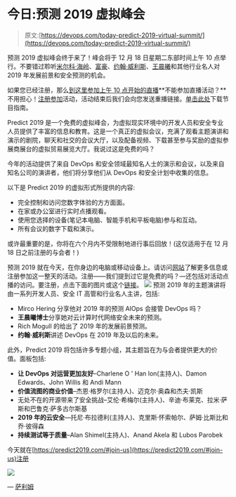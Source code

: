 # 今日:预测 2019 虚拟峰会

> 原文:[https://devops.com/today-predict-2019-virtual-summit/](https://devops.com/today-predict-2019-virtual-summit/)

预测 2019 虚拟峰会终于来了！峰会将于 12 月 18 日星期二东部时间上午 10 点举行。不要错过聆听[米尔科·海岭](https://predict2019.com/speakers-details/#mirco)、[富豪](https://predict2019.com/speakers-details/#richmogull)、[约翰·威利斯](https://predict2019.com/speakers-details/#john)、[王晨曦](https://predict2019.com/speakers-details/#chenxi)和其他行业名人对 2019 年发展前景和安全预测的机会。

如果您已经注册，那么[到这里参加上午 10 点开始的直播](https://mediaops.6connex.com/event/virtual/predict2019/login)**不能参加直播活动？**不用担心！[注册参加](https://predict2019.com/#join-us)活动，活动结束后我们会向您发送重播链接。[单击此处](https://cdn-akamai.6connex.com//536/1474/1544996220735_98_Predict2019_ProgramGuide_2.pdf)下载节目指南。 

Predict 2019 是一个免费的虚拟峰会，为虚拟现实环境中的开发人员和安全专业人员提供了丰富的信息和教育。这是一个真正的虚拟会议，充满了观看主题演讲和演示的剧院，聊天和社交的会议大厅，以及配备视频、下载甚至参与奖励的虚拟参展商展台的虚拟贸易展览大厅。我说过这是免费的吗？

今年的活动提供了来自 DevOps 和安全领域最知名人士的演示和会议，以及来自知名公司的演讲者，他们将分享他们从 DevOps 和安全计划中收集的信息。

以下是 Predict 2019 的虚拟形式所提供的内容:

*   完全控制和访问您数字体验的方方面面。
*   在家或办公室进行实时点播观看。
*   使用您选择的设备(笔记本电脑、智能手机和平板电脑)参与和互动。
*   所有会议的数字下载和演示。

或许最重要的是，你将在六个月内不受限制地进行事后回放！(这仅适用于在 12 月 18 日之前注册的与会者！)

预测 2019 就在今天，在你身边的电脑或移动设备上。请访问[网站](https://predict2019.com)了解更多信息或注册参加这一整天的活动。注册——我们提到过它是免费的吗？—还包括对活动点播的访问。要注册，点击下面的图片或这个[链接](https://predict2019.com/#join-us)。 [![](../Images/cd9bdd967e39567f197ce80397648f6f.png)](https://predict2019/#join-us) 预测 2019 年的主题演讲将由一系列开发人员、安全 IT 高管和行业名人主讲，包括:

*   Mirco Hering 分享他对 2019 年的预测 AIOps 会接管 DevOps 吗？
*   **王晨曦博士**分享她对云计算时代网络安全未来的预测。
*   Rich Mogull 的给出了 2019 年的发展前景预测。
*   **约翰·威利斯**讲述 DevOps 在 2019 年及以后的未来。

此外，Predict 2019 将包括许多专题小组，其主题旨在为与会者提供更大的价值。面板包括:

*   **让 DevOps 对运营更加友好**–Charlene O ' Han lon(主持人)、Damon Edwards、John Willis 和 Andi Mann
*   **价值流图的商业价值**–杰恩·格罗尔(主持人)、迈克尔·奥森和杰夫·凯斯
*   无处不在的开源带来了安全挑战–艾伦·希梅尔(主持人)、辛迪·布莱克、拉米·萨斯和巴鲁克·萨多古尔斯基
*   **2019 年的云安全**—托尼·布拉德利(主持人)、克里斯·怀索帕尔、萨姆·比斯比和乔·彼得森
*   **持续测试等于质量**–Alan Shimel(主持人)、Anand Akela 和 Lubos Parobek

今天就在[https://predict2019.com/#join-us](https://predict2019.com/#join-us)注册

![](../Images/a31e2d3e6484e117209dc5614462aa92.png)

— [萨利姆](https://devops.com/author/saleem/)